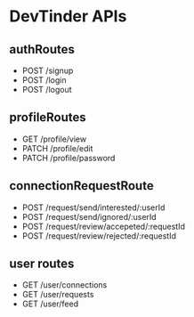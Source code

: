 # DevTinder APIs

## authRoutes
- POST /signup
- POST /login
- POST /logout

## profileRoutes
- GET /profile/view
- PATCH /profile/edit
- PATCH /profile/password

## connectionRequestRoute
- POST /request/send/interested/:userId
- POST /request/send/ignored/:userId
- POST /request/review/accepeted/:requestId
- POST /request/review/rejected/:requestId

## user routes
- GET /user/connections
- GET /user/requests
- GET /user/feed